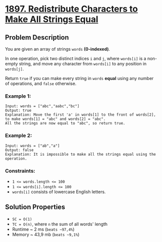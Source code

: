 # [1897. Redistribute Characters to Make All Strings Equal](https://leetcode.com/problems/redistribute-characters-to-make-all-strings-equal/description)

## Problem Description

You are given an array of strings `words` **(0-indexed)**.

In one operation, pick two distinct indices `i` and `j`, where `words[i]` is a non-empty string, and move any character from `words[i]` to any position in `words[j]`.

Return `true` if you can make every string in `words` **equal** using any number of operations, and `false` otherwise.



### Example 1:
```
Input: words = ["abc","aabc","bc"]
Output: true
Explanation: Move the first 'a' in words[1] to the front of words[2],
to make words[1] = "abc" and words[2] = "abc".
All the strings are now equal to "abc", so return true.
```
### Example 2:
```
Input: words = ["ab","a"]
Output: false
Explanation: It is impossible to make all the strings equal using the operation.
```

### Constraints:

* `1 <= words.length <= 100`
* `1 <= words[i].length <= 100`
* `words[i]` consists of lowercase English letters.

## Solution Properties

* `SC = O(1)`
* `TC = O(n)`, where `n` the sum of all words' length
* Runtime ~ 2 ms (`beats ~97,4%`)
* Memory ~ 43,9 mb (`beats ~9,1%`)